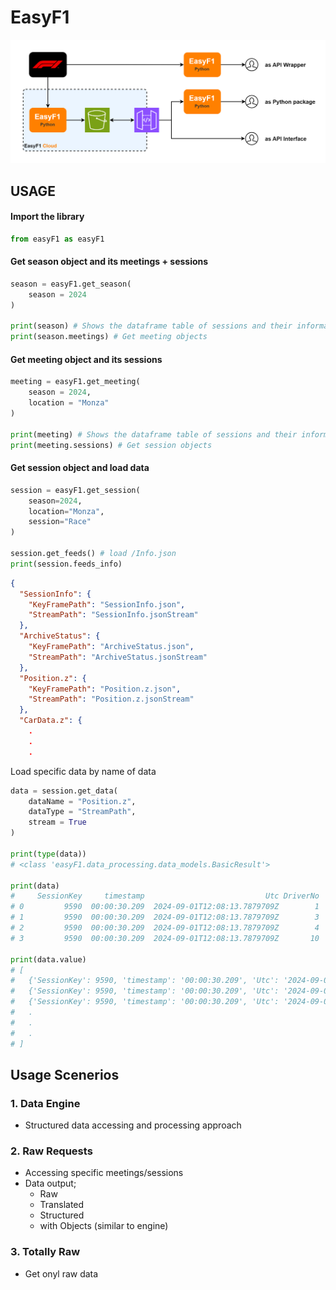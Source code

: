 # EasyF1

![Infrastructure](./docs/figures/easyf1_infrastructure_v01.png)

## USAGE

#### Import the library
```python
from easyF1 as easyF1
```

#### Get season object and its meetings + sessions
```python
season = easyF1.get_season(
    season = 2024
)

print(season) # Shows the dataframe table of sessions and their informations
print(season.meetings) # Get meeting objects
```

#### Get meeting object and its sessions
```python
meeting = easyF1.get_meeting(
    season = 2024,
    location = "Monza"
)

print(meeting) # Shows the dataframe table of sessions and their informations
print(meeting.sessions) # Get session objects
```

#### Get session object and load data
```python
session = easyF1.get_session(
    season=2024,
    location="Monza",
    session="Race"
)

session.get_feeds() # load /Info.json
print(session.feeds_info)
```

```json
{
  "SessionInfo": {
    "KeyFramePath": "SessionInfo.json",
    "StreamPath": "SessionInfo.jsonStream"
  },
  "ArchiveStatus": {
    "KeyFramePath": "ArchiveStatus.json",
    "StreamPath": "ArchiveStatus.jsonStream"
  },
  "Position.z": {
    "KeyFramePath": "Position.z.json",
    "StreamPath": "Position.z.jsonStream"
  },
  "CarData.z": {
    .
    .
    .
```

Load specific data by name of data
```python
data = session.get_data(
    dataName = "Position.z",
    dataType = "StreamPath",
    stream = True
)

print(type(data))
# <class 'easyF1.data_processing.data_models.BasicResult'>

print(data)
#     SessionKey     timestamp                           Utc DriverNo   Status     X      Y     Z
# 0         9590  00:00:30.209  2024-09-01T12:08:13.7879709Z        1  OnTrack     0      0     0
# 1         9590  00:00:30.209  2024-09-01T12:08:13.7879709Z        3  OnTrack     0      0     0
# 2         9590  00:00:30.209  2024-09-01T12:08:13.7879709Z        4  OnTrack     0      0     0
# 3         9590  00:00:30.209  2024-09-01T12:08:13.7879709Z       10  OnTrack     0      0     0

print(data.value)
# [
#   {'SessionKey': 9590, 'timestamp': '00:00:30.209', 'Utc': '2024-09-01T12:08:13.7879709Z', 'DriverNo': '1', 'Status': 'OnTrack', 'X': 0, 'Y': 0, 'Z': 0},
#   {'SessionKey': 9590, 'timestamp': '00:00:30.209', 'Utc': '2024-09-01T12:08:13.7879709Z', 'DriverNo': '3', 'Status': 'OnTrack', 'X': 0, 'Y': 0, 'Z': 0},
#   {'SessionKey': 9590, 'timestamp': '00:00:30.209', 'Utc': '2024-09-01T12:08:13.7879709Z', 'DriverNo': '4', 'Status': 'OnTrack', 'X': 0, 'Y': 0, 'Z': 0},
#   .
#   .
#   .
# ]
```


## Usage Scenerios

### 1. Data Engine

- Structured data accessing and processing approach

### 2. Raw Requests

- Accessing specific meetings/sessions
- Data output;
    - Raw
    - Translated
    - Structured
    - with Objects (similar to engine)

### 3. Totally Raw

- Get onyl raw data


